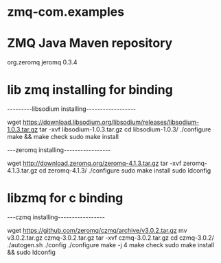 # zmq-com.examples


# ZMQ Java Maven repository

<dependency>
	<groupId>org.zeromq</groupId>
	<artifactId>jeromq</artifactId>
	<version>0.3.4</version>
</dependency>


# lib zmq installing for binding

---------libsodium installing------------------


wget https://download.libsodium.org/libsodium/releases/libsodium-1.0.3.tar.gz
tar -xvf libsodium-1.0.3.tar.gz
cd libsodium-1.0.3/
./configure
make && make check
sudo make install


---zeromq installing-----------------

wget http://download.zeromq.org/zeromq-4.1.3.tar.gz
tar -xvf zeromq-4.1.3.tar.gz 
cd zeromq-4.1.3/
./configure
sudo make install
sudo ldconfig

# libzmq for c binding

---czmq installing-----------------

wget https://github.com/zeromq/czmq/archive/v3.0.2.tar.gz
mv v3.0.2.tar.gz czmq-3.0.2.tar.gz
tar -xvf czmq-3.0.2.tar.gz
cd czmq-3.0.2/
./autogen.sh
./config
./configure
make -j 4
make check
sudo make install && sudo ldconfig


